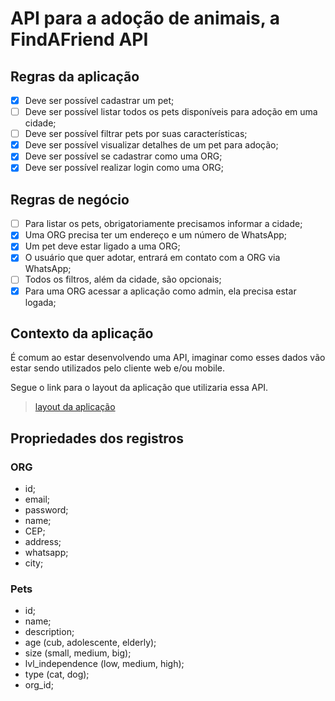 # API para a adoção de animais, a FindAFriend API

## Regras da aplicação

- [x] Deve ser possível cadastrar um pet;
- [ ] Deve ser possível listar todos os pets disponíveis para adoção em uma cidade;
- [ ] Deve ser possível filtrar pets por suas características;
- [x] Deve ser possível visualizar detalhes de um pet para adoção;
- [x] Deve ser possível se cadastrar como uma ORG;
- [x] Deve ser possível realizar login como uma ORG;

## Regras de negócio

- [ ] Para listar os pets, obrigatoriamente precisamos informar a cidade;
- [x] Uma ORG precisa ter um endereço e um número de WhatsApp;
- [x] Um pet deve estar ligado a uma ORG;
- [x] O usuário que quer adotar, entrará em contato com a ORG via WhatsApp;
- [ ] Todos os filtros, além da cidade, são opcionais;
- [x] Para uma ORG acessar a aplicação como admin, ela precisa estar logada;

## Contexto da aplicação

É comum ao estar desenvolvendo uma API, imaginar como esses dados vão estar sendo utilizados pelo cliente web e/ou mobile.

Segue o link para o layout da aplicação que utilizaria essa API.

> [layout da aplicação](<https://www.figma.com/file/sIjvM84tYyv0NyJzdyvEbJ/Find-A-Friend-(APP)?node-id=1-2&t=pJli3ch6IUoM44mo-0>)

## Propriedades dos registros

### ORG

- id;
- email;
- password;
- name;
- CEP;
- address;
- whatsapp;
- city;

### Pets

- id;
- name;
- description;
- age (cub, adolescente, elderly);
- size (small, medium, big);
- lvl_independence (low, medium, high);
- type (cat, dog);
- org_id;
